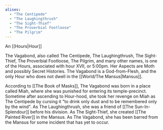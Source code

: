 ```yaml
---
alises:
  - "The Centipede"
  - "The Laughingthrush"
  - "The Sight-Thief"
  - "The Proverbial Footloose"
  - "The Pilgrim"
---
```


An [[Hours|Hour]]

The Vagabond, also called The Centipede, The Laughingthrush, The Sight-Thief, The Proverbial Footloose, The Pilgrim, and many other names, is one of the Hours, associated with hour XVII, or 5:00pm. Her Aspects are Moth and possibly Secret Histories. The Vagabond is a God-from-Flesh, and the only Hour who does not dwell in the [[World/The Mansus|Mansus]]. 

According to [[The Book of Masks]], The Vagabond was born in a place called Miah, where she was punished for entering its temple-precinct. Sometime after ascending to Hour-hood, she took her revenge on Miah as The Centipede by cursing it "to drink only dust and to be remembered only by the wind". As The Laughingthrush, she was a friend of [[The Sun-In-Splendour]] before his division. As The Sight-Thief, she created [[The Painted River]] in the Mansus. As The Vagabond, she has been barred from the Mansus for some incident that has yet to occur. 